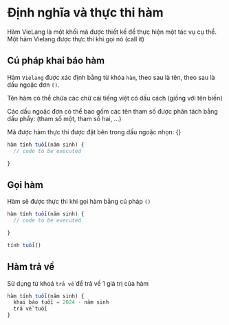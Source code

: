 # Định nghĩa và thực thi hàm

Hàm VieLang là một khối mã được thiết kế để thực hiện một tác vụ cụ thể. Một hàm Vielang được thực thi khi gọi nó (call it)

## Cú pháp khai báo hàm

Hàm `Vielang` được xác định bằng từ khóa `hàm`, theo sau là tên, theo sau là dấu ngoặc đơn `()`.

Tên hàm có thể chứa các chữ cái tiếng việt có dấu cách (giống với tên biến)

Các dấu ngoặc đơn có thể bao gồm các tên tham số được phân tách bằng dấu phẩy: (tham số một, tham số hai, ...)

Mã được hàm thực thi được đặt bên trong dấu ngoặc nhọn: {}

```js
hàm tính tuổi(năm sinh) {
  // code to be executed

}
```

## Gọi hàm

Hàm sẽ được thực thi khi gọi hàm  bằng cú pháp `()`

```js
hàm tính tuổi(năm sinh) {
  // code to be executed

}

tính tuổi()
```

## Hàm trả về 

Sử dụng từ khoá `trả về` để trả về 1 giá trị của hàm

```js
hàm tính tuổi(năm sinh) {
  khai báo tuổi = 2024 - năm sinh
  trả về tuổi
}

```